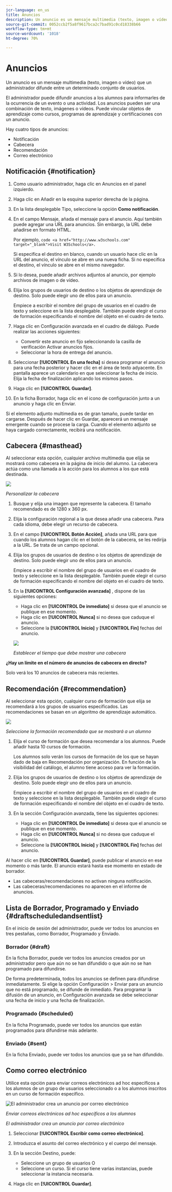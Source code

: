 ```yaml
---
jcr-language: en_us
title: Anuncios
description: Un anuncio es un mensaje multimedia (texto, imagen o vídeo) que un administrador difunde entre un determinado conjunto de usuarios.
source-git-commit: 0052ccb2f5a8f9617bca2c7bad91c0cd18338b66
workflow-type: tm+mt
source-wordcount: '1018'
ht-degree: 70%

---
```




# Anuncios

Un anuncio es un mensaje multimedia (texto, imagen o vídeo) que un administrador difunde entre un determinado conjunto de usuarios.

El administrador puede difundir anuncios a los alumnos para informarles de la ocurrencia de un evento o una actividad. Los anuncios pueden ser una combinación de texto, imágenes o vídeos. Puede vincular objetos de aprendizaje como cursos, programas de aprendizaje y certificaciones con un anuncio.

Hay cuatro tipos de anuncios:

* Notificación
* Cabecera
* Recomendación
* Correo electrónico

## Notificación {#notification}

1. Como usuario administrador, haga clic en Anuncios en el panel izquierdo.
1. Haga clic en Añadir en la esquina superior derecha de la página.
1. En la lista desplegable Tipo, seleccione la opción **Como notificación**.
1. En el campo Mensaje, añada el mensaje para el anuncio. Aquí también puede agregar una URL para anuncios. Sin embargo, la URL debe añadirse en formato HTML.

   Por ejemplo,  `code <a href="http://www.w3schools.com" target="_blank">Visit W3Schools</a>.`

   Si especifica el destino en blanco, cuando un usuario hace clic en la URL del anuncio, el vínculo se abre en una nueva ficha. Si no especifica el destino, el vínculo se abre en el mismo navegador.

1. Si lo desea, puede añadir archivos adjuntos al anuncio, por ejemplo archivos de imagen o de vídeo.
1. Elija los grupos de usuarios de destino o los objetos de aprendizaje de destino. Solo puede elegir uno de ellos para un anuncio.

   Empiece a escribir el nombre del grupo de usuarios en el cuadro de texto y seleccione en la lista desplegable. También puede elegir el curso de formación especificando el nombre del objeto en el cuadro de texto.

1. Haga clic en Configuración avanzada en el cuadro de diálogo. Puede realizar las acciones siguientes:

   * Convertir este anuncio en fijo seleccionando la casilla de verificación Activar anuncios fijos.
   * Seleccionar la hora de entrega del anuncio.

1. Seleccionar **[!UICONTROL En una fecha]** si desea programar el anuncio para una fecha posterior y hacer clic en el área de texto adyacente. En pantalla aparece un calendario en que seleccionar la fecha de inicio. Elija la fecha de finalización aplicando los mismos pasos.
1. Haga clic en **[!UICONTROL Guardar]**.
1. En la ficha Borrador, haga clic en el icono de configuración junto a un anuncio y haga clic en Enviar.

Si el elemento adjunto multimedia es de gran tamaño, puede tardar en cargarse. Después de hacer clic en Guardar, aparecerá un mensaje emergente cuando se procese la carga. Cuando el elemento adjunto se haya cargado correctamente, recibirá una notificación.

## Cabecera {#masthead}

Al seleccionar esta opción, cualquier archivo multimedia que elija se mostrará como cabecera en la página de inicio del alumno. La cabecera actúa como una llamada a la acción para los alumnos a los que está destinada.

![](assets/masthead-announcement.png)

*Personalizar la cabecera*

1. Busque y elija una imagen que represente la cabecera. El tamaño recomendado es de 1280 x 360 px.
1. Elija la configuración regional a la que desea añadir una cabecera. Para cada idioma, debe elegir un recurso de cabecera.
1. En el campo **[!UICONTROL Botón Acción]**, añada una URL para que cuando los alumnos hagan clic en el botón de la cabecera, se les redirija a la URL. Se trata de un campo opcional.
1. Elija los grupos de usuarios de destino o los objetos de aprendizaje de destino. Solo puede elegir uno de ellos para un anuncio.

   Empiece a escribir el nombre del grupo de usuarios en el cuadro de texto y seleccione en la lista desplegable. También puede elegir el curso de formación especificando el nombre del objeto en el cuadro de texto.

1. En la **[!UICONTROL Configuración avanzada]** , dispone de las siguientes opciones:

   * Haga clic en **[!UICONTROL De inmediato]** si desea que el anuncio se publique en ese momento.
   * Haga clic en **[!UICONTROL Nunca]** si no desea que caduque el anuncio.
   * Seleccione la **[!UICONTROL Inicio]** y **[!UICONTROL Fin]** fechas del anuncio.

   ![](assets/advanced-settings.png)

   *Establecer el tiempo que debe mostrar una cabecera*

**¿Hay un límite en el número de anuncios de cabecera en directo?**

Solo verá los 10 anuncios de cabecera más recientes.

## Recomendación {#recommendation}

Al seleccionar esta opción, cualquier curso de formación que elija se recomendará a los grupos de usuarios especificados. Las recomendaciones se basan en un algoritmo de aprendizaje automático.

![](assets/recommendation-announcement.png)

*Seleccione la formación recomendada que se mostrará a un alumno*

1. Elija el curso de formación que desea recomendar a los alumnos. Puede añadir hasta 10 cursos de formación.

   Los alumnos solo verán los cursos de formación de los que se hayan dado de baja en Recomendación por organización. En función de la visibilidad del catálogo, el alumno tiene acceso para ver la formación.

1. Elija los grupos de usuarios de destino o los objetos de aprendizaje de destino. Solo puede elegir uno de ellos para un anuncio.

   Empiece a escribir el nombre del grupo de usuarios en el cuadro de texto y seleccione en la lista desplegable. También puede elegir el curso de formación especificando el nombre del objeto en el cuadro de texto.

1. En la sección Configuración avanzada, tiene las siguientes opciones:

   * Haga clic en **[!UICONTROL De inmediato]** si desea que el anuncio se publique en ese momento.
   * Haga clic en **[!UICONTROL Nunca]** si no desea que caduque el anuncio.
   * Seleccione la **[!UICONTROL Inicio]** y **[!UICONTROL Fin]** fechas del anuncio.

   <!--![](assets/advanced-settings.png)-->

Al hacer clic en **[!UICONTROL Guardar]**, puede publicar el anuncio en ese momento o más tarde. El anuncio estará hasta ese momento en estado de borrador.

* Las cabeceras/recomendaciones no activan ninguna notificación.
* Las cabeceras/recomendaciones no aparecen en el informe de anuncios.

## Lista de Borrador, Programado y Enviado {#draftscheduledandsentlist}

En el inicio de sesión del administrador, puede ver todos los anuncios en tres pestañas, como Borrador, Programado y Enviado.

<!--![](assets/three-tabs-announcement1.png)-->

### Borrador {#draft}

En la ficha Borrador, puede ver todos los anuncios creados por un administrador pero que aún no se han difundido o que aún no se han programado para difundirse.

De forma predeterminada, todos los anuncios se definen para difundirse inmediatamente. Si elige la opción Configuración > Enviar para un anuncio que no está programado, se difunde de inmediato. Para programar la difusión de un anuncio, en Configuración avanzada se debe seleccionar una fecha de inicio y una fecha de finalización.

### Programado {#scheduled}

En la ficha Programado, puede ver todos los anuncios que están programados para difundirse más adelante.

### Enviado {#sent}

En la ficha Enviado, puede ver todos los anuncios que ya se han difundido.

## Como correo electrónico

Utilice esta opción para enviar correos electrónicos ad hoc específicos a los alumnos de un grupo de usuarios seleccionado o a los alumnos inscritos en un curso de formación específico.

![El administrador crea un anuncio por correo electrónico](assets/email-announcement-admin.png)

*Enviar correos electrónicos ad hoc específicos a los alumnos*

*El administrador crea un anuncio por correo electrónico*

1. Seleccionar **[!UICONTROL Escribir como correo electrónico]**.
1. Introduzca el asunto del correo electrónico y el cuerpo del mensaje.
1. En la sección Destino, puede:

   * Seleccione un grupo de usuarios O
   * Seleccione un curso. Si el curso tiene varias instancias, puede seleccionar la instancia necesaria.

1. Haga clic en **[!UICONTROL Guardar]**.
